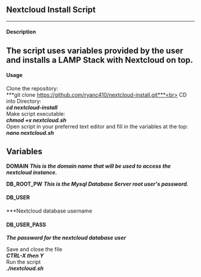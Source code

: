 ## Nextcloud Install Script
----
#### Description
The script uses variables provided by the user and installs a LAMP Stack with Nextcloud on top.
----
#### Usage<br> 
Clone the repository:<br>
***git clone https://github.com/ryanc410/nextcloud-install.git***<br>
CD into Directory:<br>
***cd nextcloud-install***<br>
Make script executable:<br>
***chmod +x nextcloud.sh***<br>
Open script in your preferred text editor and  fill in the variables at the top:<br>
***nano nextcloud.sh***<br>

## **Variables**<br>
**DOMAIN**
***This is the domain name that will be used to access the nextcloud instance.***

**DB_ROOT_PW**
***This is the Mysql Database Server root user's password.*** 

#### **DB_USER**
***Nextcloud database username

#### **DB_USER_PASS**
***The password for the nextcloud database user***

Save and close the file<br>
***CTRL-X then Y***<br>
Run the script<br>
***./nextcloud.sh***<br>
